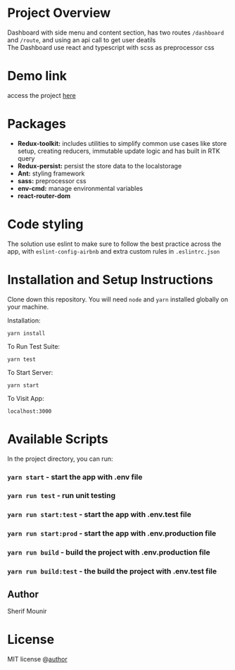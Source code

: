 # Project Overview

Dashboard with side menu and content section, has two routes `/dashboard` and `/route`, and using an api call to get user deatils<br />
The Dashboard use react and typescript with scss as preprocessor css

# Demo link

access the project  <a href="https://task-dashboard-ddc40.web.app/">here</a>
# Packages
<ul>
<li><b>Redux-toolkit:</b> includes utilities to simplify common use cases like store setup, creating reducers, immutable update logic and has built in RTK query</li>
<li><b>Redux-persist:</b> persist the store data to the localstorage</li>
<li><b>Ant:</b> styling framework</li>
<li><b>sass:</b> preprocessor css</li>
<li><b>env-cmd:</b> manage environmental variables</li>
<li><b>react-router-dom</b></li>
</ul>

# Code styling

The solution use eslint to make sure to follow the best practice across the app, with <code>eslint-config-airbnb</code> and extra custom rules in <code>.eslintrc.json</code>

# Installation and Setup Instructions

Clone down this repository. You will need `node` and `yarn` installed globally on your machine.  

Installation:

`yarn install`

To Run Test Suite:  

`yarn test` 

To Start Server:

`yarn start` 

To Visit App:

`localhost:3000`  
# Available Scripts

In the project directory, you can run:

### `yarn start` - start the app with .env file
### `yarn run test` - run unit testing

### `yarn run start:test` - start the app with .env.test file
### `yarn run start:prod` - start the app with .env.production file
### `yarn run build` - build the project with .env.production file
### `yarn run build:test` - the build the project with .env.test file

## Author
Sherif Mounir

# License
MIT license @<a href="www.find-sherif.com">author</a>

